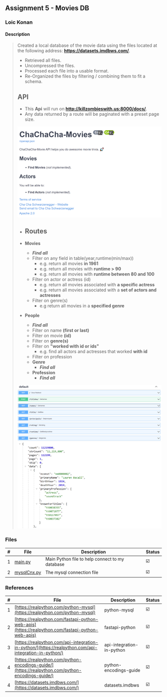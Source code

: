## Assignment 5 -  Movies DB

### Loic Konan

#### Description

> Created a local database of the movie data using the files located at the following address: **<https://datasets.imdbws.com/>**.
>
> - Retrieved all files.
> - Uncompressed the files.
> - Processed each file into a usable format.
> - Re-Organized the files by filtering / combining them to fit a schema.
>
> ## API
>
> - This **Api** will run on **<http://killzombieswith.us:8000/docs/>**.
> - Any data returned by a route will be paginated with a preset page size.
>
> <img src="movie.png">
>
> - ## Routes
>
> - **Movies**
>   - _**Find all**_
>   - Filter on any field in table(year,runtime(min/max))
>     - e.g. return all movies **in 1961**
>     - e.g. return all movies with **runtime > 90**
>     - e.g. return all movies with **runtime between 80 and 100**
>   - Filter on actor or actress (id)
>     - e.g. return all movies associated with **a specific actress**
>     - e.g. return all movies associated with a **set of actors and actresses**
>   - Filter on genre(s)
>     - e.g return all movies in a **specified genre**
> - **People**
>   - _**Find all**_
>   - Filter on name **(first or last)**
>   - Filter on movie **(id)**
>   - Filter on **genre(s)**
>   - Filter on **"worked with id or ids"**
>     - e.g. find all actors and actresses that worked **with id**
>   - Filter on profession
>   - **Genre**
>     - _**Find all**_
>   - **Profession**
>     - _**Find all**_
> <img src="movie_.png">
> <img src="movie__.png">
>

### Files

|   #   | File                       | Description                                     | Status                  |
| :---: | -------------------------- | ----------------------------------------------- | ----------------------- |
|   1   | [main.py](main.py)         | Main Python file to help connect to my database | :ballot_box_with_check: |
|   2   | [mysqlCnx.py](mysqlCnx.py) | The mysql connection file                       | :ballot_box_with_check: |

### References

|   #   | File                                                                                                   | Description               | Status                  |
| :---: | ------------------------------------------------------------------------------------------------------ | ------------------------- | ----------------------- |
|   1   | [https://realpython.com/python-mysql](https://realpython.com/python-mysql)                             | python-mysql              | :ballot_box_with_check: |
|   2   | [https://realpython.com/fastapi-python-web-apis](https://realpython.com/fastapi-python-web-apis)       | fastapi-python            | :ballot_box_with_check: |
|   3   | [https://realpython.com/api-integration-in-python/](https://realpython.com/api-integration-in-python/) | api-integration-in-python | :ballot_box_with_check: |
|   4   | [https://realpython.com/python-encodings-guide/](https://realpython.com/python-encodings-guide/)       | python-encodings-guide    | :ballot_box_with_check: |
|   4   | [https://datasets.imdbws.com/](https://datasets.imdbws.com/)                                           | datasets.imdbws           | :ballot_box_with_check: |
